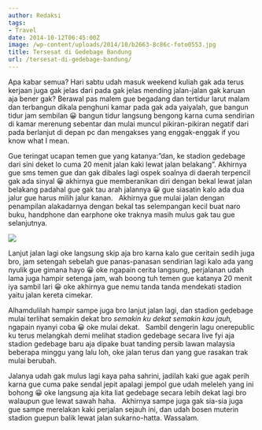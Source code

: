 ```yaml
---
author: Redaksi
tags:
- Travel
date: 2014-10-12T06:45:00Z
image: /wp-content/uploads/2014/10/b2663-8c86c-foto0553.jpg
title: Tersesat di Gedebage Bandung
url: /tersesat-di-gedebage-bandung/
---
```


<p class="has-drop-cap">
  Apa kabar semua? Hari sabtu udah masuk weekend kuliah gak ada terus kerjaan juga gak jelas dari pada gak jelas mending jalan-jalan gak karuan aja bener gak? Berawal pas malem gue begadang dan tertidur larut malam dan terbangun dikala penghuni kamar pada gak ada yaiyalah, gue bangun tidur jam sembilan 😀 bangun tidur langsung bengong karna cuma sendirian di kamar merenung sebentar dan mulai muncul pikiran-pikiran negatif dari pada berlanjut di depan pc dan mengakses yang enggak-enggak if you know what I mean. &nbsp;
</p>

Gue teringat ucapan temen gue yang katanya:”dan, ke stadion gedebage dari sini deket lo cuma 20 menit jalan kaki lewat jalan belakang”. Akhirnya gue sms temen gue dan gak dibales lagi ospek soalnya di daerah terpencil gak ada sinyal 😀 akhirnya gue memberanikan diri dengan bekal lewat jalan belakang padahal gue gak tau arah jalannya 😀 gue siasatin kalo ada dua jalur gue harus milih jalur kanan. &nbsp; Akhirnya gue mulai jalan dengan penampilan alakadarnya dengan bekal tas selempangan kecil buat naro buku, handphone dan earphone oke traknya masih mulus gak tau gue selanjutnya.

![](//wp-content/uploads/2014/10/d9dfa-2b7c5-foto0542.jpg)

Lanjut jalan lagi oke langsung skip aja bro karna kalo gue ceritain sedih juga bro, jam setengah sebelah gue panas-panasan sendirian lagi kalo ada yang nyulik gue gimana hayo 😀 oke ngapain cerita langsung, perjalanan udah lama juga hampir setenga jam, wah boong tuh temen gue katanya 20 menit iya sambil lari 😀 oke akhirnya gue nemu tanda tanda mendekati stadion yaitu jalan kereta cimekar. &nbsp; &nbsp;

Alhamdulilah hampir sampe juga bro lanjut jalan lagi, dan stadion gedebage mulai terlihat semakin dekat bro _semakin ku dekat semakin kau jauh,_ ngapain nyanyi coba 😀 oke mulai dekat. &nbsp; Sambil dengerin lagu onerepublic ku terus melangkah demi melihat stadion gedebage secara live fyi aja stadion gedebage baru aja dipake buat tanding persib lawan malaysia beberapa minggu yang lalu loh, oke jalan terus dan yang gue rasakan trak mulai berubah. &nbsp; 

Jalanya udah gak mulus lagi kaya paha sahrini, jadilah kaki gue agak perih karna gue cuma pake sendal jepit apalagi jempol gue udah meleleh yang ini bohong 😀 oke langsung aja kita liat gedebage secara lebih dekat lagi bro walaupun gue lewat sawah haha. &nbsp; Akhirnya sampe juga gak sia-sia juga gue sampe merelakan kaki perjalan sejauh ini, dan udah bosen muterin stadion guepun balik lewat jalan sukarno-hatta. Wassalam.